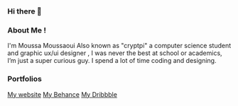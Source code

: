 ### Hi there 👋

<!--
**cryptpi/cryptpi** is a ✨ _special_ ✨ repository because its `README.md` (this file) appears on your GitHub profile.

Here are some ideas to get you started:

- 🔭 I’m currently working on ...
- 🌱 I’m currently learning ...
- 👯 I’m looking to collaborate on ...
- 🤔 I’m looking for help with ...
- 💬 Ask me about ...
- 📫 How to reach me: ...
- 😄 Pronouns: ...
- ⚡ Fun fact: ...
-->

### About Me !
I'm Moussa Moussaoui Also known as "cryptpi" a computer science student and graphic ux/ui designer , I was never the best at school or academics, I’m just a super curious guy. I spend a lot of time coding and designing.

### Portfolios 
[My website](https://www.cryptpi.com/)
[My Behance](https://www.behance.net/cryptpi)
[My Dribbble](https://www.dribbble.com/cryptpi)
